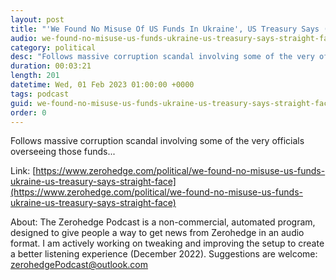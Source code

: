 ```yaml
---
layout: post
title: "'We Found No Misuse Of US Funds In Ukraine', US Treasury Says (With Straight Face)"
audio: we-found-no-misuse-us-funds-ukraine-us-treasury-says-straight-face-0
category: political
desc: "Follows massive corruption scandal involving some of the very officials overseeing those funds..."
duration: 00:03:21
length: 201
datetime: Wed, 01 Feb 2023 01:00:00 +0000
tags: podcast
guid: we-found-no-misuse-us-funds-ukraine-us-treasury-says-straight-face-0
order: 0
---
```

Follows massive corruption scandal involving some of the very officials overseeing those funds...

Link: [https://www.zerohedge.com/political/we-found-no-misuse-us-funds-ukraine-us-treasury-says-straight-face](https://www.zerohedge.com/political/we-found-no-misuse-us-funds-ukraine-us-treasury-says-straight-face)

About: The Zerohedge Podcast is a non-commercial, automated program, designed to give people a way to get news from Zerohedge in an audio format.  I am actively working on tweaking and improving the setup to create a better listening experience (December 2022).  Suggestions are welcome: [zerohedgePodcast@outlook.com](mailto:zerohedgePodcast@outlook.com)